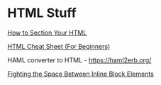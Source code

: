 # HTML Stuff

[How to Section Your HTML](https://css-tricks.com/how-to-section-your-html/)

[HTML Cheat Sheet (For Beginners)](https://hostingfacts.com/html-cheat-sheet/)

HAML converter to HTML - https://haml2erb.org/


[Fighting the Space Between Inline Block Elements](https://css-tricks.com/fighting-the-space-between-inline-block-elements/)
